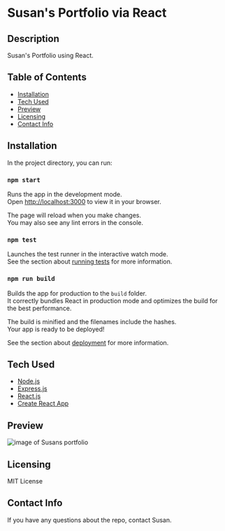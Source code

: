 # Susan's Portfolio via React

## Description 
Susan's Portfolio using React.

## Table of Contents

- [Installation](#installation)
- [Tech Used](#tech-used)
- [Preview](#preview)
- [Licensing](#licensing)
- [Contact Info](#contact-info)

## Installation

In the project directory, you can run:

### `npm start`

Runs the app in the development mode.\
Open [http://localhost:3000](http://localhost:3000) to view it in your browser.

The page will reload when you make changes.\
You may also see any lint errors in the console.

### `npm test`

Launches the test runner in the interactive watch mode.\
See the section about [running tests](https://facebook.github.io/create-react-app/docs/running-tests) for more information.

### `npm run build`

Builds the app for production to the `build` folder.\
It correctly bundles React in production mode and optimizes the build for the best performance.

The build is minified and the filenames include the hashes.\
Your app is ready to be deployed!

See the section about [deployment](https://facebook.github.io/create-react-app/docs/deployment) for more information.


## Tech Used
* [Node.js](https://nodejs.org/en/)
* [Express.js](https://expressjs.com/)
* [React.js](https://reactjs.org/)
* [Create React App](https://github.com/facebook/create-react-app)
<!-- * [Babel](https://babeljs.io/)
* [Heroku](https://www.heroku.com/) -->

## Preview
<img src='./img/react-portfolio-screenshot.png' alt='image of Susans portfolio'/>


## Licensing
MIT License

## Contact Info
If you have any questions about the repo, contact Susan.